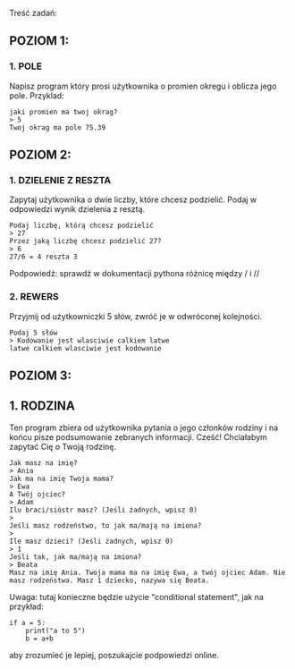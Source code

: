 Treść zadań:

## POZIOM 1:
### 1. POLE
Napisz program który prosi użytkownika o promien okregu i oblicza jego pole.
Przyklad:
```
jaki promien ma twoj okrag?
> 5
Twoj okrag ma pole 75.39
```
## POZIOM 2:
### 1. DZIELENIE Z RESZTA
Zapytaj użytkownika o dwie liczby, które chcesz podzielić. 
Podaj w odpowiedzi wynik dzielenia z resztą.
```
Podaj liczbę, którą chcesz podzielić
> 27
Przez jaką liczbę chcesz podzielić 27?
> 6
27/6 = 4 reszta 3
```
Podpowiedź: sprawdź w dokumentacji pythona różnicę między / i //

### 2. REWERS
Przyjmij od użytkowniczki 5 słów, zwróć je w odwróconej kolejności.
```
Podaj 5 słów
> Kodowanie jest wlasciwie calkiem latwe
latwe calkiem wlasciwie jest kodowanie
```

## POZIOM 3:
## 1. RODZINA
Ten program zbiera od użytkownika pytania o jego członków rodziny
i na końcu pisze podsumowanie zebranych informacji.
Cześć! Chciałabym zapytać Cię o Twoją rodzinę.
```
Jak masz na imię?
> Ania
Jak ma na imię Twoja mama?
> Ewa
A Twój ojciec?
> Adam
Ilu braci/sióstr masz? (Jeśli żadnych, wpisz 0)
>
Jeśli masz rodzeństwo, to jak ma/mają na imiona?
>
Ile masz dzieci? (Jeśli żadnych, wpisz 0)
> 1
Jeśli tak, jak ma/mają na imiona?
> Beata
Masz na imię Ania. Twoja mama ma na imię Ewa, a twój ojciec Adam. Nie masz rodzeństwa. Masz 1 dziecko, nazywa się Beata. 
```
Uwaga: tutaj konieczne będzie użycie "conditional statement", jak na przykład:
```
if a = 5:
	print("a to 5")
	b = a+b
```
aby zrozumieć je lepiej, poszukajcie podpowiedzi online.
